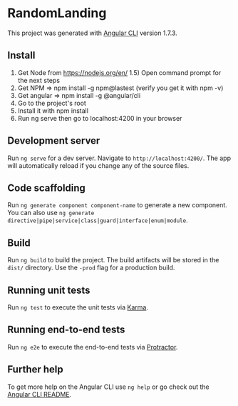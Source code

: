 # RandomLanding

This project was generated with [Angular CLI](https://github.com/angular/angular-cli) version 1.7.3.

## Install

1) Get Node from https://nodejs.org/en/ 
1.5) Open command prompt for the next steps
2) Get NPM => npm install -g npm@lastest (verify you get it with npm -v)
3) Get angular => npm install -g @angular/cli
4) Go to the project's root
5) Install it with npm install
6) Run ng serve then go to localhost:4200 in your browser

## Development server

Run `ng serve` for a dev server. Navigate to `http://localhost:4200/`. The app will automatically reload if you change any of the source files.

## Code scaffolding

Run `ng generate component component-name` to generate a new component. You can also use `ng generate directive|pipe|service|class|guard|interface|enum|module`.

## Build

Run `ng build` to build the project. The build artifacts will be stored in the `dist/` directory. Use the `-prod` flag for a production build.

## Running unit tests

Run `ng test` to execute the unit tests via [Karma](https://karma-runner.github.io).

## Running end-to-end tests

Run `ng e2e` to execute the end-to-end tests via [Protractor](http://www.protractortest.org/).

## Further help

To get more help on the Angular CLI use `ng help` or go check out the [Angular CLI README](https://github.com/angular/angular-cli/blob/master/README.md).
